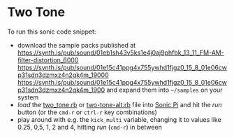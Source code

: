# Two Tone

To run this sonic code snippet:
- download the sample packs published at  
  https://synth.is/pub/sound/01eb1sh43v5ks1e4j0aj9phfbk_13_11_FM-AM-filter-distortion_6000  
  https://synth.is/pub/sound/01e15c41ppg4x755ywhd1fjgz0_15_8_01e06cwp31sdn3dzmxz4n2qk4m_19000  
  https://synth.is/pub/sound/01e15c41ppg4x755ywhd1fjgz0_15_8_01e06cwp31sdn3dzmxz4n2qk4m_1900
  and expand them into `~/samples` on your system
- *load* the [two_tone.rb](two_tone.rb) or [two-tone-alt.rb](two-tone-alt.rb) file into [Sonic Pi](https://sonic-pi.net/) and hit the *run* button (or the `cmd-r` or `ctrl-r` key combinations)
- play around with e.g. the `kick_multi` variable, changing it to values like 0.25, 0,5, 1, 2 and 4, hitting *run* (`cmd-r`) in between
